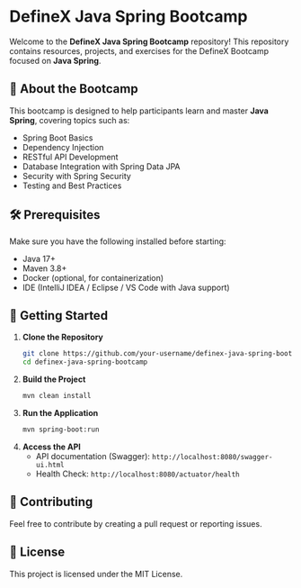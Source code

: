 # DefineX Java Spring Bootcamp

Welcome to the **DefineX Java Spring Bootcamp** repository! This repository contains resources, projects, and exercises for the DefineX Bootcamp focused on **Java Spring**.

## 📌 About the Bootcamp
This bootcamp is designed to help participants learn and master **Java Spring**, covering topics such as:
- Spring Boot Basics
- Dependency Injection
- RESTful API Development
- Database Integration with Spring Data JPA
- Security with Spring Security
- Testing and Best Practices


## 🛠️ Prerequisites
Make sure you have the following installed before starting:
- Java 17+
- Maven 3.8+
- Docker (optional, for containerization)
- IDE (IntelliJ IDEA / Eclipse / VS Code with Java support)

## 🚀 Getting Started
1. **Clone the Repository**
   ```sh
   git clone https://github.com/your-username/definex-java-spring-bootcamp.git
   cd definex-java-spring-bootcamp
   ```
2. **Build the Project**
   ```sh
   mvn clean install
   ```
3. **Run the Application**
   ```sh
   mvn spring-boot:run
   ```
4. **Access the API**
   - API documentation (Swagger): `http://localhost:8080/swagger-ui.html`
   - Health Check: `http://localhost:8080/actuator/health`

## 📜 Contributing
Feel free to contribute by creating a pull request or reporting issues.

## 📄 License
This project is licensed under the MIT License.
